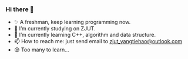 ### Hi there 👋

<!--
**IronHao/IronHao** is a ✨ _special_ ✨ repository because its `README.md` (this file) appears on your GitHub profile.
-->
- ✨ A freshman, keep learning programming now.
- 🔭 I’m currently studying on ZJUT.
- 🌱 I’m currently learning C++, algorithm and data structure.
- 📫 How to reach me: just send email to zjut_yangtiehao@outlook.com
- 😪 Too many to learn...

